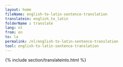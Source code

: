 ```yaml
---
layout: home
fileName: english-to-latin-sentence-translation
translatein: english_to_latin
folderName : translate
lang: nl
from: en
to: la
permalink: /nl/english-to-latin-sentence-translation
tool: english-to-latin-sentence-translation
---
```

{% include section/translateinto.html %}